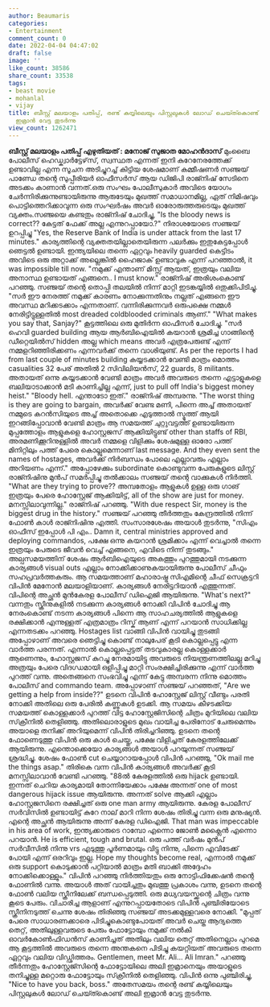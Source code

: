 ```yaml
---
author: Beaumaris
categories:
- Entertainment
comment_count: 0
date: 2022-04-04 04:47:02
draft: false
image: ''
like_count: 38586
share_count: 33538
tags:
- beast movie
- mohanlal
- vijay
title: ബീസ്റ്റ് മലയാളം പതിപ്പ്, രണ്ട് കയ്യിലെയും പിസ്റ്റലുകൾ ലോഡ് ചെയ്ത്കൊണ്ട് അലി
  ഇമ്രാൻ വേട്ട തുടർന്നു
view_count: 1262471
---
```


**ബീസ്റ്റ് മലയാളം പതിപ്പ്** **എഴുതിയത് : മനോജ് സുജാത മോഹൻദാസ്** മുംബൈ പോലീസ് ഹെഡ്ക്വാർട്ടേഴ്‌സ്, സ്വസ്ഥത എന്നത് ഇനി കുറേനേരത്തേക്ക് ഉണ്ടാവില്ല എന്ന സൂചന അടിച്ചുറച്ച് കിട്ടിയ ശേഷമാണ് കമ്മീഷണർ സഞ്ജയ്‌ പാണ്ഡേ തന്റെ സുപ്പീരിയർ ഓഫീസർസ് ആയ ഡിജിപി രാജ്നിഷ് സേടിനെ അടക്കം കാണാൻ വന്നത്.ഒരു സംഘം പോലീസുകാർ അവിടെ യോഗം ചേർന്നിരിക്കുന്നുണ്ടായിരുന്നു ആരുടേയും മുഖത്ത് സമാധാനമില്ല, ഏത് നിമിഷവും പൊട്ടിത്തെറിക്കാവുന്ന ഒരു സംഘർഷം അവർ ഓരോരുത്തരുടെയും മുഖത്ത് വ്യക്തം.സഞ്ജയെ കണ്ടതും രാജ്നിഷ് ചോദിച്ചു, "Is the bloody news is correct?? കേട്ടത് ഫേക്ക് അല്ല എന്നുറപ്പായോ.?" നിരാശയോടെ സഞ്ജയ്‌ ഉറപ്പിച്ചു "Yes, the Reserve Bank of India is under attack from the last 17 minutes." കാര്യത്തിന്റെ വ്യക്തതയില്ലാതെയിരുന്ന പലർക്കും ഇതുകേട്ടപ്പോൾ ഞെട്ടൽ ഉണ്ടായി. ഇന്ത്യയിലെ തന്നെ ഏറ്റവും heavily guarded കെട്ടിടം അവിടെ ഒരു അറ്റാക്ക് അല്ലെങ്കിൽ ഹൈജാക് ഉണ്ടാവുക എന്ന് പറഞ്ഞാൽ, it was impossible till now. "നമുക്ക് എന്താണ് മിസ്സ്‌ ആയത്, ഇത്രയും വലിയ അനാസ്ഥ ഉണ്ടായത് എങ്ങനെ.. I must know." രാജ്നിഷ് അരിശംകൊണ്ട് പറഞ്ഞു. സഞ്ജയ്‌ തന്റെ തൊപ്പി തലയിൽ നിന്ന് മാറ്റി ഇടങ്കയ്യിൽ ഒതുക്കിപിടിച്ചു. "സർ ഈ നേരത്ത് നമുക്ക് കാരണം നോക്കുന്നതിനും നല്ലത് എങ്ങനെ ഈ അവസ്ഥ മറിക്കടക്കാം എന്നതാണ്. വന്നിരിക്കുന്നവർ ഒരുപക്ഷെ നമ്മൾ നേരിട്ടിട്ടുള്ളതിൽ most dreaded coldblooded criminals ആണ്." "What makes you say that, Sanjay?" കൂട്ടത്തിലെ ഒരു മുതിർന്ന ഓഫീസർ ചോദിച്ചു. "സർ ഹെവി guarded building ആയ ആർബിഐയിൽ കയറാൻ ശ്രമിച്ച ഗാങ്ങിന്റെ ഡീറ്റെയിൽസ് hidden അല്ല which means അവർ എത്രപേരുണ്ട് എന്ന് നമ്മളറിഞ്ഞിരിക്കണം എന്നവർക്ക് തന്നെ വാശിയുണ്ട്. As per the reports I had from last couple of minutes building കയ്യടക്കാൻ വേണ്ടി മാത്രം മൊത്തം casualities 32 പേര് അതിൽ 2 സിവിലിയൻസ്, 22 guards, 8 militants. അതായത് ഒന്നു കയ്യടക്കാൻ വേണ്ടി മാത്രം അവർ അവരുടെ തന്നെ എട്ടാളുകളെ ബലിയാടാക്കാൻ മടി കാണിച്ചില്ല എന്ന്, just to pull off India's biggest money heist." "Bloody hell. എന്താടോ ഇത്." രാജ്നിഷ് അമ്പരന്നു. "The worst thing is they are going to bargain, അവർക്ക് വേണ്ട മണി, പിന്നെ അച്ച് അതായത് നമ്മുടെ കറൻസിയുടെ അച്ച് അതൊക്കെ എടുത്താൽ സ്മൂത്ത്‌ ആയി ഇറങ്ങിപ്പോവാൻ വേണ്ടി മാത്രം ആ സമയത്ത് ചുറ്റുവട്ടത്ത് ഉണ്ടായിരുന്ന മുപ്പത്തോളം ആളുകളെ ഹോസ്റ്റജസ് ആക്കിയിട്ടുണ്ട് other than staffs of RBI, അരമണിക്കൂറിനുള്ളിൽ അവർ നമ്മളെ വിളിക്കും ശേഷമുള്ള ഓരോ പത്ത് മിനിറ്റിലും പത്ത് പേരെ കൊല്ലുമെന്നാണ് last message. And they even sent the names of hostages, അവർക്ക് നിർബന്ധം പോലെ എല്ലാവരും എല്ലാം അറിയണം എന്ന്." അപ്പോഴേക്കും subordinate കൊണ്ടുവന്ന പേരുകളുടെ ലിസ്റ്റ് രാജ്നിഷിനു മുൻപ് സമർപ്പിച്ചു തൽക്കാലം സഞ്ജയ്‌ തന്റെ വാക്കുകൾ നിർത്തി. "What are they trying to prove?? അമ്പതോളം ആളുകൾ ഉള്ള ഒരു ഗാങ് ഇത്രയും പേരെ ഹോസ്റ്റേജ് ആക്കിയിട്ട്, all of the show are just for money. മനസ്സിലാവുന്നില്ല." രാജ്നിഷ് പറഞ്ഞു. "With due respect Sir, money is the biggest drug in the history." സഞ്ജയ്‌ പറഞ്ഞു തീർത്തതും കേന്ദ്രത്തിൽ നിന്ന് ഫോൺ കാൾ രാജ്നിഷിനു എത്തി. സംസാരശേഷം അയാൾ തുടർന്നു, "സിഎം ഓഫീസ് ഇപ്പോൾ പി എം.. Damn it, central ministries approved and deploying commandos, പക്ഷേ ഒന്നു കയറാൻ ശ്രമിക്കാം എന്ന് വെച്ചാൽ തന്നെ ഇത്രയും പേരുടെ ജീവൻ വെച്ച് എങ്ങനെ, എവിടെ നിന്ന് തുടങ്ങും." അല്പസമയത്തിന് ശേഷം ആർബിഐയുടെ അകത്തും പുറത്തുമായി നടക്കുന്ന കാര്യങ്ങൾ visual outs എല്ലാം നോക്കിക്കാണുകയായിരുന്നു പോലീസ് ചീഫും സഹപ്രവർത്തകരും. ആ സമയത്താണ് മഹാരാഷ്ട്ര സിഎമിന്റെ ചീഫ് സെക്രട്ടറി വിപിൻ മേനോൻ മലയാളിയാണ്. കാര്യങ്ങൾ നേരിട്ടറിയാൻ എത്തുന്നത്. വിപിന്റെ അച്ഛൻ മുൻകേരള പോലീസ് ഡിഐജി ആയിരുന്നു. "What's next?" വന്നതും സ്ക്രീനുകളിൽ നടക്കുന്ന കാര്യങ്ങൾ നോക്കി വിപിൻ ചോദിച്ചു ആ നേരംകൊണ്ട് നടന്ന കാര്യങ്ങൾ പിന്നെ ആ സാഹചര്യത്തിൽ ആളുകളെ രക്ഷിക്കാൻ എന്നുള്ളത് എത്രമാത്രം റിസ്ക് ആണ് എന്ന് പറയാൻ സാധിക്കില്ല എന്നതടക്കം പറഞ്ഞു. Hostages list വാങ്ങി വിപിൻ വായിച്ചു തുടങ്ങി അപ്പോഴാണ് അവരെ ഞെട്ടിച്ചു കൊണ്ട് നാലുപേര് കൂടി കൊല്ലപ്പെട്ടു എന്ന വാർത്ത പരന്നത്. എന്നാൽ കൊല്ലപ്പെട്ടത് തടവുകാരല്ല കൊള്ളക്കാർ ആണെന്നും, ഹോസ്റ്റജസ് കുറച്ചു നേരമായിട്ടു അവരുടെ നിയന്ത്രണത്തിലല്ല മറിച്ചു അത്രയും പേരെ വിദഗ്ധമായി ഒളിപ്പിച്ചു മാറ്റി സംരക്ഷിച്ചിരിക്കുന്നു എന്ന് വാർത്ത പുറത്ത് വന്നു. അതെങ്ങനെ സംഭവിച്ചു എന്ന് കേട്ടു അമ്പരന്ന നിന്നു മൊത്തം പോലീസ് and commando team. അപ്പോഴാണ് സഞ്ജയ്‌ പറഞ്ഞത്, "Are we getting a help from inside??" ഉടനെ വിപിൻ ഹോസ്റ്റേജ് ലിസ്റ്റ് വീണ്ടും പരതി നോക്കി അതിലെ ഒരു പേരിൽ കണ്ണുകൾ ഉടക്കി. ആ സമയം കീഴടക്കിയ സമയത്ത് കൊള്ളക്കാർ പുറത്ത് വിട്ട ഹോസ്റ്റേജിസിന്റെ ചിത്രം മുറിയിലെ വലിയ സ്‌ക്രീനിൽ തെളിഞ്ഞു. അതിലൊരാളുടെ മുഖം വായിച്ച പേരിനോട് ചേരുമെന്നും അയാളെ തനിക്ക് അറിയുമെന്ന് വിപിൻ തിരിച്ചറിഞ്ഞു. ഉടനെ തന്റെ ഫോണെടുത്തു വിപിൻ ഒരു കാൾ ചെയ്തു, പക്ഷേ വിളിച്ചത് കേരളത്തിലേക്ക് ആയിരുന്നു. എന്തൊക്കെയോ കാര്യങ്ങൾ അയാൾ പറയുന്നത് സഞ്ജയ്‌ ശ്രദ്ധിച്ചു. ശേഷം ഫോൺ cut ചെയ്യാറായപ്പോൾ വിപിൻ പറഞ്ഞു, "Ok mail me the things asap." തിരികെ വന്ന വിപിൻ കാര്യങ്ങൾ അവർക്ക് കൂടി മനസ്സിലാവാൻ വേണ്ടി പറഞ്ഞു. "88ൽ കേരളത്തിൽ ഒരു hijack ഉണ്ടായി. ഇന്നത് ചെറിയ കാര്യമായി തോന്നിയേക്കാം പക്ഷേ അന്നത് one of most dangerous hijack issue ആയിരുന്നു. അന്നത് solve ആക്കി എല്ലാം ഹോസ്റ്റജസിനെ രക്ഷിച്ചത് ഒരു one man army ആയിരുന്നു. കേരള പോലീസ് സർവിസിൽ ഉണ്ടായിട്ട് കുറേ നാല് മാറി നിന്ന ശേഷം തിരിച്ചു വന്ന ഒരു മനുഷ്യൻ. എന്റെ അച്ഛൻ ആയിരുന്നു അന്ന് കേരള ഡിഐജി. That man was impeccable in his area of work, ഇന്ത്യക്കാരുടെ റാമ്പോ എന്നൊ ജോൺ മക്ലൈൻ എന്നൊ പറയാൻ. He is efficient, tough and brutal. ഒരു പത്ത് വർഷം മുൻപ് സർവീസിൽ നിന്നു vrs എടുത്തു പൂർണമായും വിട്ടു നിന്നു, പിന്നെ എവിടേക്ക് പോയി എന്ന് ഒരറിവും ഇല്ല. Hope my thoughts become real, എന്നാൽ നമുക്ക് ഒരു support കൊടുക്കാൻ പറ്റിയാൽ മാത്രം മതി ബാക്കി അദ്ദേഹം നോക്കിക്കൊള്ളും." വിപിൻ പറഞ്ഞു നിർത്തിയതും ഒരു നോട്ടിഫിക്കേഷൻ തന്റെ ഫോണിൽ വന്നു. അയാൾ അത് വായിച്ചതും മുഖത്തു പ്രകാശം വന്നു, ഉടനെ തന്റെ ഫോൺ വലിയ സ്ക്രീനിലേക്ക് ബന്ധപ്പെടുത്തി. ഒരു മധ്യവയസ്ക്കന്റെ ചിത്രം വന്നു കൂടെ പേരും. വിചാരിച്ച ആളാണ്‌ എന്നുറപ്പായതോടെ വിപിൻ പുഞ്ചിരിയോടെ സ്ക്രീനിനടുത്ത് ചെന്നു ശേഷം തിരിഞ്ഞു സഞ്ജയ്‌ അടക്കമുള്ളവരെ നോക്കി. "മുപ്പത് പേരെ സാധാരണക്കാരെ പിടിച്ചുകൊണ്ടുപോയത് അവർ ചെയ്ത ആദ്യത്തെ തെറ്റ്, അതിലുള്ളവരുടെ പേരും ഫോട്ടോയും നമുക്ക് നൽകി ഓവർകോൺഫിഡൻസ് കാണിച്ചത് അതിലും വലിയ തെറ്റ് അതിനെല്ലാം പുറമെ ആ കൂട്ടത്തിൽ അവരുടെ തന്നെ അന്തകനെ പിടിച്ചു കയറ്റിയത് അവരുടെ തന്നെ ഏറ്റവും വലിയ വിഡ്ഢിത്തരം. Gentlemen, meet Mr. Ali... Ali Imran." പറഞ്ഞു തീർന്നതും ഹോസ്റ്റേജ്സിന്റെ ഫോട്ടോയിലെ അലി ഇമ്രാനെയും അയാളുടെ തനിച്ചുള്ള മറ്റൊരു ഫോട്ടോയും സ്‌ക്രീനിൽ തെളിഞ്ഞു. വിപിൻ ഒന്നു പുഞ്ചിരിച്ചു, "Nice to have you back, boss." അതേസമയം തന്റെ രണ്ട് കയ്യിലെയും പിസ്റ്റലുകൾ ലോഡ് ചെയ്ത്കൊണ്ട് അലി ഇമ്രാൻ വേട്ട തുടർന്നു.